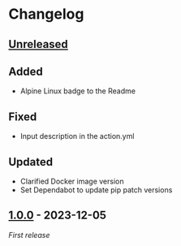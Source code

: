 # Changelog

## [Unreleased]

## Added

- Alpine Linux badge to the Readme

## Fixed

- Input description in the action.yml

## Updated

- Clarified Docker image version
- Set Dependabot to update pip patch versions

## [1.0.0] - 2023-12-05

_First release_

[Unreleased]: https://github.com/ReasonSoftware/action-pylint/compare/v1.0.0...HEAD
[1.0.0]: https://github.com/ReasonSoftware/action-pylint/releases/tag/v1.0.0
